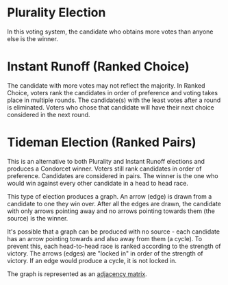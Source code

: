 # Plurality Election
In this voting system, the candidate who obtains more votes than anyone else is the winner.

# Instant Runoff (Ranked Choice)
The candidate with more votes may not reflect the majority. In Ranked Choice, voters rank the candidates in order of preference and voting takes place in multiple rounds.
The candidate(s) with the least votes after a round is eliminated. Voters who chose that candidate will have their next choice considered in the next round.

# Tideman Election (Ranked Pairs)
This is an alternative to both Plurality and Instant Runoff elections and produces a Condorcet winner. Voters still rank candidates in order of preference. Candidates are considered in pairs. The winner is the one who would win against every other candidate in a head to head race.

This type of election produces a graph. An arrow (edge) is drawn from a candidate to one they win over. After all the edges are drawn, the candidate with only arrows pointing away and no arrows pointing towards them (the source) is the winner.

It's possible that a graph can be produced with no source - each candidate has an arrow pointing towards and also away from them (a cycle). To prevent this, each head-to-head race is ranked according to the strength of victory. The arrows (edges) are "locked in" in order of the strength of victory. If an edge would produce a cycle, it is not locked in.

The graph is represented as an [adjacency matrix](https://en.wikipedia.org/wiki/Adjacency_matrix).

